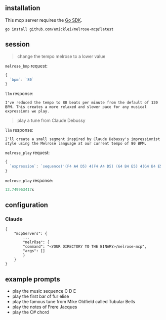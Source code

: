 ## installation

This mcp server requires the [Go SDK](https://go.dev).

    go install github.com/emicklei/melrose-mcp@latest

## session

>   change the tempo melrose to a lower value

`melrose_bmp` request:
```javascript
{
  `bpm`: `80`
}
```

`llm` response:
```
I've reduced the tempo to 80 beats per minute from the default of 120 BPM. This creates a more relaxed and slower pace for any musical expressions we play.
```

>   play a tune from Claude Debussy

`llm` response:
```
I'll create a small segment inspired by Claude Debussy's impressionist style using the Melrose language at our current tempo of 80 BPM.
```

`melrose_play` request:
```javascript
{
  `expression`: `sequence('(F4 A4 D5) 4(F4 A4 D5) (G4 B4 E5) 4(G4 B4 E5) (A4 C5 F5) 4(A4 C5 F5) (G4 B4 E5) 4(G4 B4 E5) (F4 A4 D5) 8= 8(E4 G4 C5) 4(F4 A4 D5)')`
}
```
`melrose_play` response:
```javascript
12.749963417s
```

## configuration

### Claude

    {
        "mcpServers": { 
            ...
            "melrōse": {
            "command": "<YOUR DIRECTORY TO THE BINARY>/melrose-mcp",
            "args": []
            }
        }
    }

## example prompts

- play the music sequence  C D E
- play the first bar of fur elise
- play the famous tune from Mike Oldfield called Tubular Bells
- play the notes of Frere Jacques
- play the C# chord